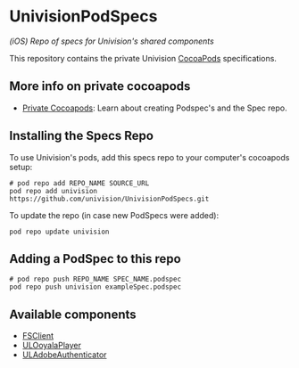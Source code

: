 UnivisionPodSpecs
===============
*(iOS) Repo of specs for Univision's shared components*

This repository contains the private Univision [CocoaPods](https://github.com/CocoaPods/CocoaPods) specifications.

## More info on private cocoapods

- [Private Cocoapods](http://guides.cocoapods.org/making/private-cocoapods.html): Learn about creating Podspec's and the Spec repo.

## Installing the Specs Repo

To use Univision's pods, add this specs repo to your computer's cocoapods setup:
```Shell
# pod repo add REPO_NAME SOURCE_URL
pod repo add univision https://github.com/univision/UnivisionPodSpecs.git
```

To update the repo (in case new PodSpecs were added):
```Shell
pod repo update univision
```

## Adding a PodSpec to this repo
```Shell
# pod repo push REPO_NAME SPEC_NAME.podspec
pod repo push univision exampleSpec.podspec
```

## Available components

- [FSClient](https://github.com/univision/Univision-Framework-iOS/tree/master/FSClient)
- [ULOoyalaPlayer](https://github.com/univision/Univision-Framework-iOS/tree/master/ULOoyalaPlayer)
- [ULAdobeAuthenticator](https://github.com/univision/Univision-Framework-iOS/tree/master/ULAdobeAuthenticator)
